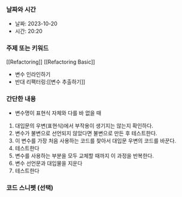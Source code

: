 ### 날짜와 시간

- 날짜: 2023-10-20
- 시간: 20:20

### 주제 또는 키워드

[[Refactoring]]
[[Refactoring Basic]]
- 변수 인라인하기
- 반대 리팩터링:[[변수 추출하기]]
### 간단한 내용
- 변수명이 표현식 자체와 다를 바 없을 때
1. 대입문의 우변(표현식)에서 부작용이 생기지는 않는지 확인하다.
2. 변수가 불변으로 선언되지 않았다면 불변으로 만든 후 테스트한다.
3. 이 변수를 가장 처음 사용하는 코드를 찾아서 대입문 우변의 코드를 바꾼다.
4. 테스트한다
5. 변수를 사용하는 부분을 모두 교체할 때까지 이 과정을 반복한다.
6. 변수 선언문과 대입물을 지운다
7. 테스트한다


### 코드 스니펫 (선택)

```
```
